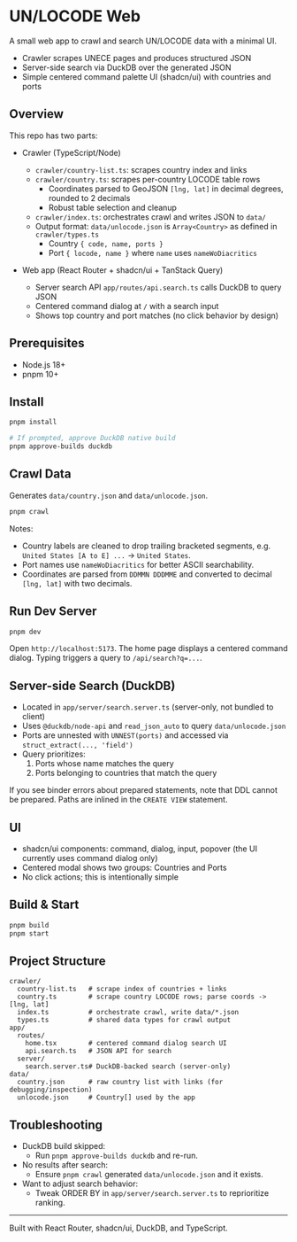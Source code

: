 # UN/LOCODE Web

A small web app to crawl and search UN/LOCODE data with a minimal UI.

- Crawler scrapes UNECE pages and produces structured JSON
- Server-side search via DuckDB over the generated JSON
- Simple centered command palette UI (shadcn/ui) with countries and ports

## Overview

This repo has two parts:

- Crawler (TypeScript/Node)
  - `crawler/country-list.ts`: scrapes country index and links
  - `crawler/country.ts`: scrapes per-country LOCODE table rows
    - Coordinates parsed to GeoJSON `[lng, lat]` in decimal degrees, rounded to 2 decimals
    - Robust table selection and cleanup
  - `crawler/index.ts`: orchestrates crawl and writes JSON to `data/`
  - Output format: `data/unlocode.json` is `Array<Country>` as defined in `crawler/types.ts`
    - Country `{ code, name, ports }`
    - Port `{ locode, name }` where `name` uses `nameWoDiacritics`

- Web app (React Router + shadcn/ui + TanStack Query)
  - Server search API `app/routes/api.search.ts` calls DuckDB to query JSON
  - Centered command dialog at `/` with a search input
  - Shows top country and port matches (no click behavior by design)

## Prerequisites

- Node.js 18+
- pnpm 10+

## Install

```bash
pnpm install

# If prompted, approve DuckDB native build
pnpm approve-builds duckdb
```

## Crawl Data

Generates `data/country.json` and `data/unlocode.json`.

```bash
pnpm crawl
```

Notes:

- Country labels are cleaned to drop trailing bracketed segments, e.g. `United States [A to E] ...` -> `United States`.
- Port names use `nameWoDiacritics` for better ASCII searchability.
- Coordinates are parsed from `DDMMN DDDMME` and converted to decimal `[lng, lat]` with two decimals.

## Run Dev Server

```bash
pnpm dev
```

Open `http://localhost:5173`. The home page displays a centered command dialog. Typing triggers a query to `/api/search?q=...`.

## Server-side Search (DuckDB)

- Located in `app/server/search.server.ts` (server-only, not bundled to client)
- Uses `@duckdb/node-api` and `read_json_auto` to query `data/unlocode.json`
- Ports are unnested with `UNNEST(ports)` and accessed via `struct_extract(..., 'field')`
- Query prioritizes:
  1) Ports whose name matches the query
  2) Ports belonging to countries that match the query

If you see binder errors about prepared statements, note that DDL cannot be prepared. Paths are inlined in the `CREATE VIEW` statement.

## UI

- shadcn/ui components: command, dialog, input, popover (the UI currently uses command dialog only)
- Centered modal shows two groups: Countries and Ports
- No click actions; this is intentionally simple

## Build & Start

```bash
pnpm build
pnpm start
```

## Project Structure

```
crawler/
  country-list.ts   # scrape index of countries + links
  country.ts        # scrape country LOCODE rows; parse coords -> [lng, lat]
  index.ts          # orchestrate crawl, write data/*.json
  types.ts          # shared data types for crawl output
app/
  routes/
    home.tsx        # centered command dialog search UI
    api.search.ts   # JSON API for search
  server/
    search.server.ts# DuckDB-backed search (server-only)
data/
  country.json      # raw country list with links (for debugging/inspection)
  unlocode.json     # Country[] used by the app
```

## Troubleshooting

- DuckDB build skipped:
  - Run `pnpm approve-builds duckdb` and re-run.
- No results after search:
  - Ensure `pnpm crawl` generated `data/unlocode.json` and it exists.
- Want to adjust search behavior:
  - Tweak ORDER BY in `app/server/search.server.ts` to reprioritize ranking.

---

Built with React Router, shadcn/ui, DuckDB, and TypeScript.
